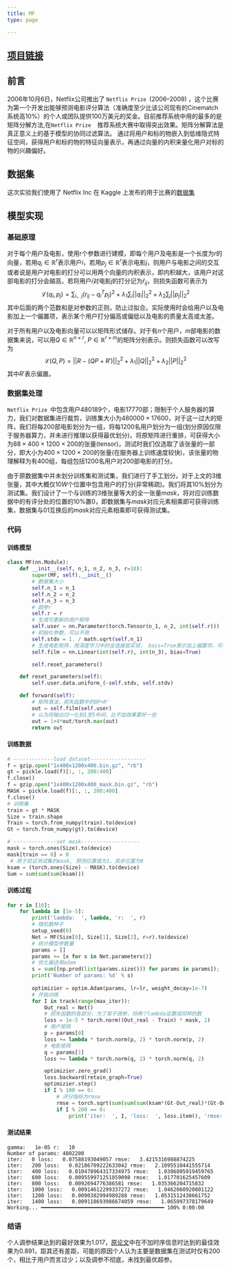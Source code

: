 ```yaml
---
title: MF
type: page

---
```


## [项目链接](https://github.com/jinyu-xie/MF)

## 前言

2006年10月6日，Netflix公司推出了 `Netflix Prize `(2006–2009) ，这个比赛为第一个开发出能够预测电影评分算法（准确度至少比该公司现有的Cinematch系统高10%）的个人或团队提供100万美元的奖金。目前推荐系统中用的最多的是矩阵分解方法,在`Netflix Prize  `推荐系统大赛中取得突出效果。矩阵分解算法是真正意义上的基于模型的协同过滤算法。 通过将用户和标的物嵌入到低维隐式特征空间，获得用户和标的物的特征向量表示，再通过向量的内积来量化用户对标的物的兴趣偏好。



## 数据集

这次实验我们使用了 Netflix Inc 在 Kaggle 上发布的用于比赛的[数据集](https://www.kaggle.com/datasets/netflix-inc/netflix-prize-data)



## 模型实现

### 基础原理

对于每个用户及电影，使用r个参数进行建模，即每个用户及电影是一个长度为$r$的向量，若用$q_i\in \mathbb{R}^r$表示用户$i$，若用$p_j\in \mathbb{R}^r$表示电影$j$，则用户与电影之间的交互或者说是用户对电影的打分可以用两个向量的内积表示，即内积越大，该用户对这部电影的打分会越高，若将用户$i$对电影$j$的打分记为$\hat r_{ij}$，则损失函数可表示为
$$
\mathcal{L}(q_i,p_j) = \sum_{i，j}(r_{ij}-q_i^Tp_j)^2+\lambda_1\sum_i||q_i||_2^2+\lambda_2\sum_j||p_j||_2^2
$$
其中后面的两个范数和是对参数的正则，防止过拟合。实际使用时会给用户以及电影加上一个偏置项，表示某个用户打分偏高或偏低以及电影的质量太高或太差。

对于所有用户以及电影向量可以以矩阵形式储存。对于有$n$个用户，$m$部电影的数据集来说，可以用$Q\in \mathbb{R}^{n \times r}, ~P\in \mathbb{R}^{r\times m}$的矩阵分别表示。则损失函数可以改写为
$$
\mathcal{L}(Q,P) = ||R-(QP+R')||_2^2+\lambda_1||Q||_2^2+\lambda_2||P||_2^2
$$
其中$R'$表示偏置。

### 数据集处理

`Netflix Prize `中包含用户480189个，电影17770部；限制于个人服务器的算力，我们对数据集进行裁剪，训练集大小为$480000\times 17600$，对于这一过大的矩阵，我们将每$200$部电影划分为一组，将每$1200$名用户划分为一组(划分原因仅限于服务器算力，并未进行推理以获得最优划分)，将原矩阵进行重排，可获得大小为$88\times 400 \times 1200 \times 200$的张量(tensor)，测试时我们仅选取了该张量的一部分，即大小为$400 \times 1200 \times 200$的张量(在服务器上训练速度较快)，该张量的物理解释为有$400$组，每组包括$1200$名用户对$200$部电影的打分。

由于原数据集中并未划分训练集和测试集，我们进行了手工划分。对于上文的$3$维张量，其中大概仅$10W$个位置中包含用户的打分(非常稀疏)。我们将其$10\%$划分为测试集。我们设计了一个与训练的$3$维张量等大的全一张量$mask$，将对应训练数据中的有评分处的位置的$10\%$置$0$，即数据集与$mask$对应元素相乘即可获得训练集，数据集与$01$互换后的$mask$对应元素相乘即可获得测试集。

### 代码

#### 训练模型

```py
class MF(nn.Module):
    def __init__(self, n_1, n_2, n_3, r=10):
        super(MF, self).__init__()
        # 数据集大小
        self.n_1 = n_1
        self.n_2 = n_2
        self.n_3 = n_3
        # 超参r
        self.r = r
        # 生成可更新的用户矩阵
        self.user = nn.Parameter(torch.Tensor(n_1, n_2, int(self.r)))
		# 初始化参数，可以不用
        self.stdv = 1. / math.sqrt(self.n_1)
        # 生成电影矩阵，用深度学习中的全连接层实现， bais=True表示加上偏置项，可不用
        self.film = nn.Linear(int(self.r), int(n_3), bias=True)

        self.reset_parameters()

    def reset_parameters(self):
        self.user.data.uniform_(-self.stdv, self.stdv)

    def forward(self):
        # 矩阵乘法，损失函数中的QP+R'
        out = self.film(self.user)
        # 认为将输出归一化到1至5中间，比不加效果要好一些
        out = 1+4*out/torch.max(out)
        return out
```

#### 训练数据

```python
# -------------load dataset------------------
f = gzip.open("1x400x1200x400.bin.gz", "rb")
gt = pickle.load(f)[:, :, 200:400]
f.close()
f = gzip.open("1x400x1200x400_mask.bin.gz", "rb")
MASK = pickle.load(f)[:, :, 200:400]
f.close()
# 训练集
train = gt * MASK
Size = train.shape
Train = torch.from_numpy(train).to(device)
Gt = torch.from_numpy(gt).to(device)

# --------------set mask-------------------
mask = torch.ones(Size).to(device)
mask[train == 0] = 0
 # 用于验证测试集的mask, 预测位置值为1，其余位置为0
ksam = (torch.ones(Size) - MASK).to(device)
Sum = sum(sum(sum(ksam)))
```



#### 训练过程

```python
for r in [10]:
    for lambda in [1e-5]:
        print('lambda:  ', lambda, 'r:  ', r)
        # 随机数种子
        setup_seed(0)
        Net = MF(Size[0], Size[1], Size[2], r=r).to(device)
        # 统计模型参数量
        params = []
        params += [x for x in Net.parameters()]
        # 优化器选用adam
        s = sum([np.prod(list(params.size())) for params in params]);
        print('Number of params: %d' % s)
        
        optimizier = optim.Adam(params, lr=lr, weight_decay=1e-7)
        # 开始训练
        for I in track(range(max_iter)):
            Out_real = Net()
            # 损失函数的各部分，为了易于调参，将两个lambda设置成同样的数
            loss = 1e-5 * torch.norm((Out_real - Train) * mask, 2)
			# 用户矩阵 
            p = params[0]
            loss += lambda * torch.norm(p, 2) * torch.norm(p, 2)
            # 电影矩阵
            q = params[1]
            loss += lambda * torch.norm(q, 2) * torch.norm(q, 2)

            optimizier.zero_grad()
            loss.backward(retain_graph=True)
            optimizier.step()
            if I % 100 == 0:
                # 评分指标为rmse
                rmse = torch.sqrt(sum(sum(sum(ksam*(Gt-Out_real)*(Gt-Out_real))))/Sum)
                if I % 200 == 0:
                    print('iter:  ', I, 'loss:  ', loss.item(), 'rmse:  ', rmse.item())
```

#### 测试结果

```
gamma:   1e-05 r:   10
Number of params: 4802200
iter:   0 loss:   0.07588193049057 rmse:   3.4215316988874225
iter:   200 loss:   0.02186709222633042 rmse:   2.1095510441555714
iter:   400 loss:   0.010478964317334975 rmse:   1.0386805919459765
iter:   600 loss:   0.009559971251859098 rmse:   1.017701625457609
iter:   800 loss:   0.0092694776386581 rmse:   1.035366204715832
iter:   1000 loss:   0.00914612299337272 rmse:   1.0462060920801122
iter:   1200 loss:   0.0090382994989288 rmse:   1.0531512438661752
iter:   1400 loss:   0.009118693986674059 rmse:   1.065097378179649
Working... ━━━━━━━━━━━━━━━━━━━━━━━━━━━━━━━━━━━━━━━━ 100% 0:00:00
```

### 结语

个人调参结果达到的最好效果为1.017，[原论文](https://dl.acm.org/doi/10.1109/MC.2009.263)中在不加时序信息时达到的最佳效果为0.891，距其还有差距，可能的原因个人认为主要是数据集在测试时仅有200个，相比于用户而言过少；以及调参不彻底，未找到最优超参。
